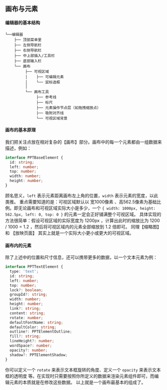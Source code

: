 ## 画布与元素

#### 编辑器的基本结构
```
└──编辑器
    ├── 顶部菜单里
    ├── 左侧导航栏
    ├── 右侧导航栏
    ├── 中上部插入/工具栏
    ├── 底部输入栏
    └── 画布
         ├── 可视区域
         │    ├── 可编辑元素
         │    └── 鼠标选框
         │
         └── 画布工具
              ├── 参考线
              ├── 标尺
              ├── 元素操作节点层（如拖拽缩放点）
              ├── 吸附对齐线
              └── 可视区域背景
```

#### 画布的基本原理

我们把关注点放在相对复杂的【画布】部分。画布中的每一个元素都由一组数据来描述，例如：
```typescript
interface PPTBaseElement {
  id: string;
  left: number;
  top: number;
  width: number;
  height: number;
}
```
顾名思义，`left` 表示元素距离画布左上角的位置，`width` 表示元素的宽度，以此类推。
重点需要知道的是：可视区域默认以 宽1000像素 、高562.5像素为基础比例。即无论画布和可视区域实际大小是多少，一个 `{ width: 1000px, height: 562.5px, left: 0, top: 0 }` 的元素一定会正好铺满整个可视区域。
具体实现的方法很简单：假设可视区域的实际宽度为 1200px ，计算出此时的缩放比为 1200 / 1000 = 1.2 ，然后将可视区域内的元素全部缩放到 1.2 倍即可。
同理【缩略图】 和 【放映页面】 其实上就是一个实际大小更小或更大的可视区域。

#### 画布内的元素

除了上述中的位置和尺寸信息，还可以携带更多的数据，以一个文本元素为例：
```typescript
interface PPTTextElement {
  type: 'text';
  id: string;
  left: number;
  top: number;
  lock?: boolean;
  groupId?: string;
  width: number;
  height: number;
  link?: string;
  content: string;
  rotate: number;
  defaultFontName: string;
  defaultColor: string;
  outline?: PPTElementOutline;
  fill?: string;
  lineHeight?: number;
  wordSpace?: number;
  opacity?: number;
  shadow?: PPTElementShadow;
}
```
你可以定义一个 `rotate` 来表示文本框旋转的角度、定义一个 `opacity` 来表示文本框的透明度 等。在实现时只需要按照你所定义的数据来渲染元素组件即可，而编辑元素的本质就是在修改这些数据。
以上就是一个画布最基本的组成了。